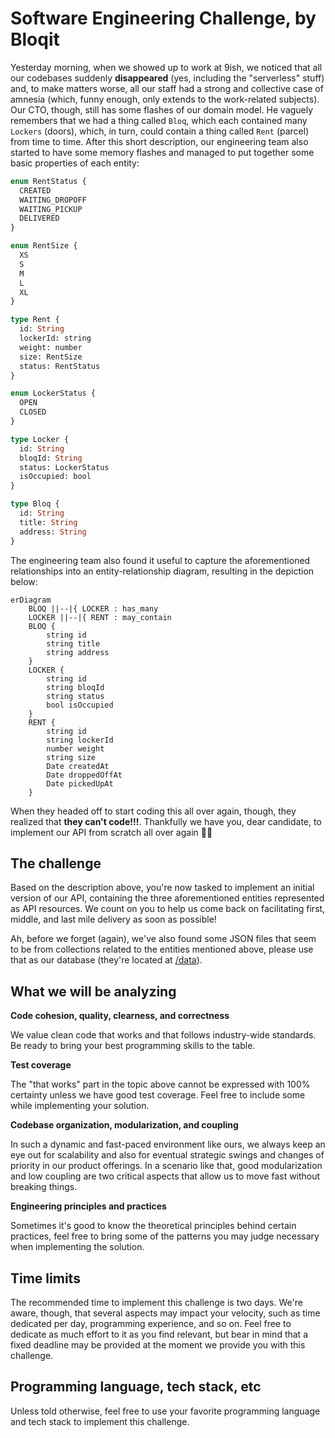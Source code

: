 # Software Engineering Challenge, by Bloqit

Yesterday morning, when we showed up to work at 9ish, we noticed that all our codebases suddenly **disappeared** (yes, including the "serverless" stuff) and, to make matters worse, all our staff had a strong and collective case of amnesia (which, funny enough, only extends to the work-related subjects). Our CTO, though, still has some flashes of our domain model. He vaguely remembers that we had a thing called `Bloq`, which each contained many `Lockers` (doors), which, in turn, could contain a thing called `Rent` (parcel) from time to time. After this short description, our engineering team also started to have some memory flashes and managed to put together some basic properties of each entity:

```graphql
enum RentStatus {
  CREATED
  WAITING_DROPOFF
  WAITING_PICKUP
  DELIVERED
}

enum RentSize {
  XS
  S
  M
  L
  XL
}

type Rent {
  id: String
  lockerId: string
  weight: number
  size: RentSize
  status: RentStatus
}

enum LockerStatus {
  OPEN
  CLOSED
}

type Locker {
  id: String
  bloqId: String
  status: LockerStatus
  isOccupied: bool
}

type Bloq {
  id: String
  title: String
  address: String
}
```

The engineering team also found it useful to capture the aforementioned relationships into an entity-relationship diagram, resulting in the depiction below:

```mermaid
erDiagram
    BLOQ ||--|{ LOCKER : has_many
    LOCKER ||--|{ RENT : may_contain
    BLOQ {
        string id
        string title
        string address
    }
    LOCKER {
        string id
        string bloqId
        string status
        bool isOccupied
    }
    RENT {
        string id
        string lockerId
        number weight
        string size
        Date createdAt
        Date droppedOffAt
        Date pickedUpAt
    }
```

When they headed off to start coding this all over again, though, they realized that **they can't code!!!**. Thankfully we have you, dear candidate, to implement our API from scratch all over again 🙌🏽

## The challenge

Based on the description above, you're now tasked to implement an initial version of our API, containing the three aforementioned entities represented as API resources. We count on you to help us come back on facilitating first, middle, and last mile delivery as soon as possible!

Ah, before we forget (again), we've also found some JSON files that seem to be from collections related to the entities mentioned above, please use that as our database (they're located at [/data](./data)).

## What we will be analyzing

**Code cohesion, quality, clearness, and correctness**

We value clean code that works and that follows industry-wide standards. Be ready to bring your best programming skills to the table.

**Test coverage**

The "that works" part in the topic above cannot be expressed with 100% certainty unless we have good test coverage. Feel free to include some while implementing your solution.

**Codebase organization, modularization, and coupling**

In such a dynamic and fast-paced environment like ours, we always keep an eye out for scalability and also for eventual strategic swings and changes of priority in our product offerings. In a scenario like that, good modularization and low coupling are two critical aspects that allow us to move fast without breaking things.

**Engineering principles and practices**

Sometimes it's good to know the theoretical principles behind certain practices, feel free to bring some of the patterns you may judge necessary when implementing the solution.

## Time limits

The recommended time to implement this challenge is two days. We're aware, though, that several aspects may impact your velocity, such as time dedicated per day, programming experience, and so on. Feel free to dedicate as much effort to it as you find relevant, but bear in mind that a fixed deadline may be provided at the moment we provide you with this challenge.

## Programming language, tech stack, etc

Unless told otherwise, feel free to use your favorite programming language and tech stack to implement this challenge.
